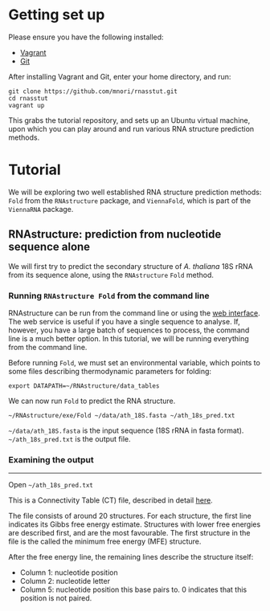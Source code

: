 # Getting set up
Please ensure you have the following installed:

* [Vagrant](http://docs.vagrantup.com/v2/installation/)
* [Git](https://git-scm.com/book/en/v2/Getting-Started-Installing-Git)

After installing Vagrant and Git, enter your home directory, and run:

```
git clone https://github.com/mnori/rnasstut.git
cd rnasstut
vagrant up
```

This grabs the tutorial repository, and sets up an Ubuntu virtual machine, upon which you can play around and run various RNA structure prediction methods.

# Tutorial
We will be exploring two well established RNA structure prediction methods: `Fold` from the `RNAstructure` package, and `ViennaFold`, which is part of the `ViennaRNA` package.

## RNAstructure: prediction from nucleotide sequence alone
We will first try to predict the secondary structure of *A. thaliana* 18S rRNA from its sequence alone, using the `RNAstructure` `Fold` method. 

### Running `RNAstructure Fold` from the command line
RNAstructure can be run from the command line or using the [web interface](http://rna.urmc.rochester.edu/RNAstructureWeb/Servers/Predict1/Predict1.html). The web service is useful if you have a single sequence to analyse. If, however, you have a large batch of  sequences to process, the command line is a much better option. In this tutorial, we will be running everything from the command line.

Before running `Fold`, we must set an environmental variable, which points to some files describing thermodynamic parameters for folding:

```
export DATAPATH=~/RNAstructure/data_tables
```

We can now run `Fold` to predict the RNA structure.

```
~/RNAstructure/exe/Fold ~/data/ath_18S.fasta ~/ath_18s_pred.txt
```

`~/data/ath_18S.fasta` is the input sequence (18S rRNA in fasta format).
`~/ath_18s_pred.txt` is the output file.

### Examining the output
-----------------------

Open `~/ath_18s_pred.txt`

This is a Connectivity Table (CT) file, described in detail [here](http://rna.urmc.rochester.edu/Text/File_Formats.html).

The file consists of around 20 structures. For each structure, the first line indicates its Gibbs free energy estimate. Structures with lower free energies are described first, and are the most favourable. The first structure in the file is the called the minimum free energy (MFE) structure.

After the free energy line, the remaining lines describe the structure itself:

* Column 1: nucleotide position
* Column 2: nucleotide letter
* Column 5: nucleotide position this base pairs to. 0 indicates that this position is not paired.
 
